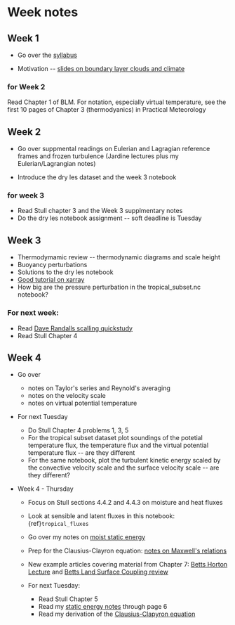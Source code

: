 # Week notes

## Week 1

* Go over the [syllabus](index.md)

* Motivation -- [slides on boundary layer clouds and climate](https://phaustin.github.io/talks/cloud_talk.html)

### for Week 2

Read Chapter 1 of BLM.  For notation, especially virtual temperature, see the first 10 pages of Chapter 3 (thermodyanics) in Practical Meteorology

## Week 2

* Go over suppmental readings on Eulerian and Lagragian reference frames and frozen turbulence (Jardine lectures plus my Eulerian/Lagrangian notes)

* Introduce the dry les dataset and the week 3 notebook

### for week 3

* Read Stull chapter 3 and the Week 3 supplmentary notes
* Do the dry les notebook assignment -- soft deadline is Tuesday

## Week 3

* Thermodymamic review -- thermodynamic diagrams and scale height
* Buoyancy perturbations
* Solutions to the dry les notebook
* [Good tutorial on xarray](https://coecms-training.github.io/parallel/case-studies/loading_ensemble.html )
* How big are the pressure perturbation in the tropical_subset.nc notebook?

### For next week:

* Read [Dave Randalls scalling quickstudy](https://hogback.atmos.colostate.edu/group/dave/pdf/Dimensional_Analysis.pdf)
* Read Stull Chapter 4

## Week 4

* Go over 
  
  - notes on Taylor's series and Reynold's averaging
  - notes on the velocity scale
  - notes on virtual potential temperature
  
* For next Tuesday

  - Do Stull Chapter 4 problems 1, 3, 5
  - For the tropical subset dataset plot soundings of the potetial temperature flux, the temperature flux and the virtual potential temperature flux -- are they different
  - For the same notebook, plot the turbulent kinetic energy scaled by the convective velocity scale and the surface velocity scale -- are they different?
  
*  Week 4 - Thursday

   - Focus on Stull sections 4.4.2 and 4.4.3 on moisture and heat fluxes
   - Look at sensible and latent fluxes in this notebook: {ref}`tropical_fluxes`
   - Go over my notes on [moist static energy](https://www.dropbox.com/scl/fi/sosiyoxa9bzhecea5qas9/hydro.pdf?rlkey=7wll6s0yc4t0dlojzx56082iw&dl=0) 
   - Prep for the Clausius-Clayron equation: [notes on Maxwell's relations](https://www.dropbox.com/scl/fi/o7d278acumkgmwe4y6qlu/clausius.pdf?rlkey=ktd5fvdwaz7ishuxozwmf6kwa&dl=0)
   - New example articles covering material from Chapter 7:  [Betts Horton Lecture](https://journals.ametsoc.org/view/journals/bams/85/11/bams-85-11-1673.xml) and [Betts Land Surface Coupling review](https://agupubs.onlinelibrary.wiley.com/doi/10.3894/James.2009.1.4)

   - For next Tuesday:
   
     - Read Stull Chapter 5
     - Read my [static energy notes](https://www.dropbox.com/scl/fi/sosiyoxa9bzhecea5qas9/hydro.pdf?rlkey=7wll6s0yc4t0dlojzx56082iw&dl=0) through page 6
     - Read my derivation of the [Clausius-Clapyron equation](https://www.dropbox.com/scl/fi/o7d278acumkgmwe4y6qlu/clausius.pdf?rlkey=ktd5fvdwaz7ishuxozwmf6kwa&dl=0)
     
